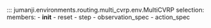 ::: jumanji.environments.routing.multi_cvrp.env.MultiCVRP
    selection:
      members:
        - __init__
        - reset
        - step
        - observation_spec
        - action_spec

